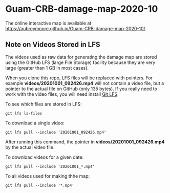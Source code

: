 # Guam-CRB-damage-map-2020-10

The online interactive map is available at https://aubreymoore.github.io/Guam-CRB-damage-map-2020-10/.

## Note on Videos Stored in LFS

The videos used as raw data for generating the damage map are stored using the GitHub LFS (large File Storage) facility
because they are very large (greater than 1 GB in most cases).

When you clone this repo, LFS files will be replaced with pointers. For example **videos/20201001_092426.mp4** will not contain a video file, but a pointer to the actual file on GitHub (only 135 bytes). If you really need to work with the video files, you will need install [Git LFS](https://git-lfs.github.com/).

To see which files are stored in LFS:

    git lfs ls-files
    
To download a single video:

    git lfs pull --include '20201001_092426.mp4'
    
After running this command, the pointer in **videos/20201001_092426.mp4** by the actual video file.

To download videos for a given date:

    git lfs pull --include '20201001_*.mp4'

To all videos used for making thhe map:

    git lfs pull --include '*.mp4'
